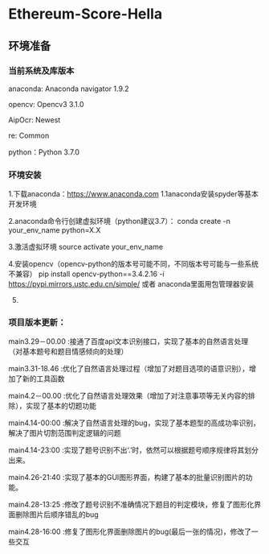 # Ethereum-Score-Hella

## 环境准备

### 当前系统及库版本

anaconda: Anaconda navigator 1.9.2

opencv: Opencv3 3.1.0

AipOcr: Newest

re: Common

python：Python 3.7.0

### 环境安装
1.下载anaconda：https://www.anaconda.com
1.1anaconda安装spyder等基本开发环境

2.anaconda命令行创建虚拟环境（python建议3.7）：
conda create -n your_env_name python=X.X 

3.激活虚拟环境
source activate your_env_name

4.安装opencv（opencv-python的版本号可能不同，不同版本号可能与一些系统不兼容）
pip install opencv-python==3.4.2.16 -i https://pypi.mirrors.ustc.edu.cn/simple/
或者
anaconda里面用包管理器安装

5.

### 项目版本更新：
main3.29－00.00 :接通了百度api文本识别接口，实现了基本的自然语言处理（对基本题号和题目情感倾向的处理）

main3.31-18.46 :优化了自然语言处理过程（增加了对题目选项的语意识别），增加了新的工具函数

main4.2－00.00 :优化了自然语言处理效果（增加了对注意事项等无关内容的排除），实现了基本的切题功能

main4.14-00:00 :解决了自然语言处理的bug，实现了基本题型的高成功率识别，解决了图片切割范围判定逻辑的问题

main4.14-23:00 :实现了题号识别不出‘.’时，依然可以根据题号顺序规律将其划分出来。

main4.26-21:40 :实现了基本的GUI图形界面，构建了基本的批量识别图片的功能。

main4.28-13:25 :修改了题号识别不准确情况下题目的判定模块，修复了图形化界面删除图片后顺序错乱的bug

main4.28-16:00 :修复了图形化界面删除图片的bug(最后一张的情况)，修改了一些交互


